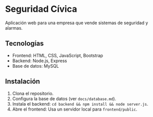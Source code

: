 # Seguridad Cívica

Aplicación web para una empresa que vende sistemas de seguridad y alarmas.

## Tecnologías
- Frontend: HTML, CSS, JavaScript, Bootstrap
- Backend: Node.js, Express
- Base de datos: MySQL

## Instalación
1. Clona el repositorio.
2. Configura la base de datos (ver `docs/database.md`).
3. Instala el backend: `cd backend && npm install && node server.js`.
4. Abre el frontend: Usa un servidor local para `frontend/public`.